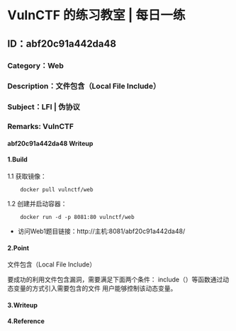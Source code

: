 # VulnCTF 的练习教室 | 每日一练
## ID：abf20c91a442da48
### Category：Web
### Description：文件包含（Local File Include）
### Subject：LFI | 伪协议
### Remarks: VulnCTF

#### abf20c91a442da48 Writeup

#### 1.Build

1.1 获取镜像：

```
    docker pull vulnctf/web
```

1.2 创建并启动容器：

```
    docker run -d -p 8081:80 vulnctf/web
```

* 访问Web1题目链接：http://主机:8081/abf20c91a442da48/


#### 2.Point
文件包含（Local File Include）

要成功的利用文件包含漏洞，需要满足下面两个条件： include（）等函数通过动态变量的方式引入需要包含的文件 用户能够控制该动态变量。


#### 3.Writeup


#### 4.Reference



 